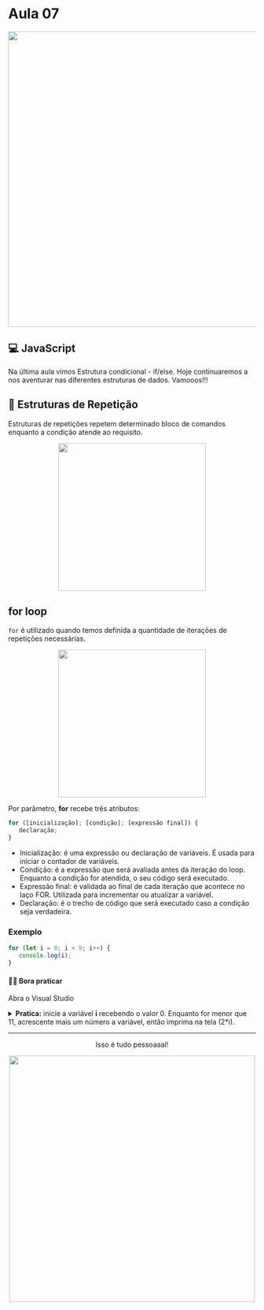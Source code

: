 # Aula 07

<p align="center">
  <img width="600" src="https://camo.githubusercontent.com/b30511722f70fde6e05fb4aec88d0e83b11484fb5e80f4557af6c5ed19767f24/68747470733a2f2f7468756d62732e6766796361742e636f6d2f41676974617465644c6f6e656c79426c61636b6275636b2d6d61782d316d622e676966">
</p> 

## 💻 JavaScript
Na última aula vimos Estrutura condicional - if/else. Hoje continuaremos a nos aventurar nas diferentes estruturas de dados. Vamooos!!!

## 🔁 Estruturas de Repetição

Estruturas de repetições repetem determinado bloco de comandos enquanto a condição atende ao requisito.</b>

<p align="center">
  <img width="300" src="https://d2slcw3kip6qmk.cloudfront.net/marketing/pages/i18n/pt/Fluxograma_simples.png">
</p>


## for loop

`for` é utilizado quando temos definida a quantidade de iterações de repetições necessárias.
<p align="center">
  <img width="300" src="https://media.tenor.com/Oe-fMIIqnT8AAAAC/loop-infinite.gif">
</p>

 Por parâmetro, <b>for</b> recebe três atributos: 

```javascript
for ([inicialização]; [condição]; [expressão final]) {
   declaração;
}
```
 - Inicialização: é uma expressão ou declaração de variáveis. É usada para iniciar o contador de variáveis.
 - Condição: é a expressão que será avaliada antes da iteração do loop. Enquanto a condição for atendida, o seu código será executado.
 - Expressão final: é validada ao final de cada iteração que acontece no laço FOR. Utilizada para incrementar ou atualizar a variável.
 - Declaração: é o trecho de código que será executado caso a condição seja verdadeira.
 
### Exemplo
```javascript
for (let i = 0; i < 9; i++) {
   console.log(i);
}
```

#### 🏋🏽 Bora praticar 
  Abra o Visual Studio 

  <details>
    <summary> <b>Pratica:</b> inicie a variável <b>i</b> recebendo o valor 0. Enquanto for menor que 11, acrescente mais um número a variável, então imprima na tela (2*i). </summary>

```javascript
for (let i = 0; i < 11; i++) {
    console.log(2*i);
}
```
  </details>
  
  
  
---

<p align="center">
  Isso é tudo pessoaaal!
</p>

<p align="center">
  <img src="https://camo.githubusercontent.com/0ae622f2ae10d672df09248a9d00ec6ce16558dad1c305531cb4caf33137b784/68747470733a2f2f7468756d62732e6766796361742e636f6d2f416767726573736976654a65616c6f7573416d75726d696e6e6f772d73697a655f726573747269637465642e676966" width="500"/>
</p>
